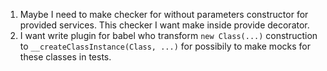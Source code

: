 
1. Maybe I need to make checker for without parameters constructor for provided services. This checker I want make inside provide decorator.
2. I want write plugin for babel who transform `new Class(...)` construction to `__createClassInstance(Class, ...)` for possibily to make mocks for these classes in tests.
